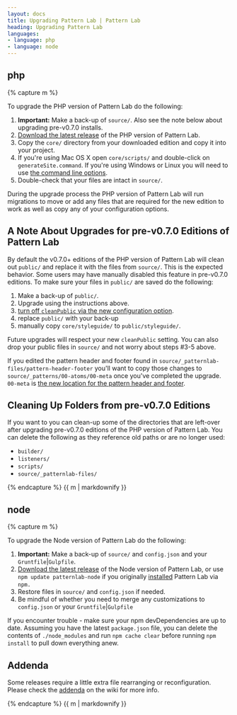 ```yaml
---
layout: docs
title: Upgrading Pattern Lab | Pattern Lab
heading: Upgrading Pattern Lab
languages:
- language: php
- language: node
---
```


<!--- start php -->
<div class="tab-panel" id="php">
<h2 class="language-title">php</h2>

{% capture m %}

To upgrade the PHP version of Pattern Lab do the following:

1. **Important:** Make a back-up of `source/`. Also see the note below about upgrading pre-v0.7.0 installs.
2. [Download the latest release](https://github.com/pattern-lab/patternlab-php/releases) of the PHP version of Pattern Lab.
3. Copy the `core/` directory from your downloaded edition and copy it into your project.
4. If you're using Mac OS X open `core/scripts/` and double-click on `generateSite.command`. If you're using Windows or Linux you will need to use [the command line options](/docs/command-line.html).
5. Double-check that your files are intact in `source/`.

During the upgrade process the PHP version of Pattern Lab will run migrations to move or add any files that are required for the new edition to work as well as copy any of your configuration options.

## A Note About Upgrades for pre-v0.7.0 Editions of Pattern Lab

By default the v0.7.0+ editions of the PHP version of Pattern Lab will clean out `public/` and replace it with the files from `source/`. This is the expected behavior. Some users may have manually disabled this feature in pre-v0.7.0 editions. To make sure your files in `public/` are saved do the following:

1. Make a back-up of `public/`.
2. Upgrade using the instructions above.
3. [turn off `cleanPublic` via the new configuration option](/docs/advanced-clean-public.html).
4. replace `public/` with your back-up
5. manually copy `core/styleguide/` to `public/styleguide/`. 

Future upgrades will respect your new `cleanPublic` setting. You can also drop your public files in `source/` and not worry about steps #3-5 above.

If you edited the pattern header and footer found in `source/_patternlab-files/pattern-header-footer` you'll want to copy those changes to `source/_patterns/00-atoms/00-meta` once you've completed the upgrade. `00-meta` is [the new location for the pattern header and footer](/docs/pattern-header-footer.html).

## Cleaning Up Folders from pre-v0.7.0 Editions

If you want to you can clean-up some of the directories that are left-over after upgrading pre-v0.7.0 editions of the PHP version of Pattern Lab. You can delete the following as they reference old paths or are no longer used:

* `builder/`
* `listeners/`
* `scripts/`
* `source/_patternlab-files/`

{% endcapture %}
{{ m | markdownify }}

</div>

<!--- end php -->



<!--- start node -->

<div class="tab-panel" id="node">
<h2 class="language-title">node</h2>

{% capture m %}

To upgrade the Node version of Pattern Lab do the following:

1. **Important:** Make a back-up of `source/` and `config.json` and your `Gruntfile`|`Gulpfile`.
2. [Download the latest release](https://github.com/pattern-lab/patternlab-node/releases) of the Node version of Pattern Lab, or use `npm update patternlab-node` if you originally [installed](/docs/node/installation.html) Pattern Lab via `npm.`
3. Restore files in `source/` and `config.json` if needed.
4. Be mindful of whether you need to merge any customizations to `config.json` or your `Gruntfile`|`Gulpfile`

If you encounter trouble - make sure your npm devDependencies are up to date. Assuming you have the latest `package.json` file, you can delete the contents of `./node_modules` and run `npm cache clear` before running `npm install` to pull down everything anew.

## Addenda

Some releases require a little extra file rearranging or reconfiguration. Please check the [addenda](https://github.com/pattern-lab/patternlab-node/wiki/Upgrading) on the wiki for more info.

{% endcapture %}
{{ m | markdownify }}

</div>

<!--- end node -->
